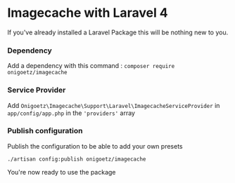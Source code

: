 # Imagecache with Laravel 4

If you've already installed a Laravel Package this will be nothing new to you.

### Dependency

Add a dependency with this command : `composer require onigoetz/imagecache`

### Service Provider

Add `Onigoetz\Imagecache\Support\Laravel\ImagecacheServiceProvider` in `app/config/app.php` in the `'providers'` array

### Publish configuration

Publish the configuration to be able to add your own presets

`./artisan config:publish onigoetz/imagecache`


You're now ready to use the package
